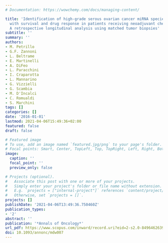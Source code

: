 ```yaml
---
# Documentation: https://wowchemy.com/docs/managing-content/

title: 'Identification of high-grade serous ovarian cancer miRNA species associated
  with survival and drug response in patients receiving neoadjuvant chemotherapy:
  A retrospective longitudinal analysis using matched tumor biopsies'
subtitle: ''
summary: ''
authors:
- M. Petrillo
- G.F. Zannoni
- L. Beltrame
- E. Martinelli
- A. DiFeo
- L. Paracchini
- I. Craparotta
- L. Mannarino
- G. Vizzielli
- G. Scambia
- M. D'Incalci
- C. Romualdi
- S. Marchini
tags: []
categories: []
date: '2016-01-01'
lastmod: 2021-04-06T15:49:36+02:00
featured: false
draft: false

# Featured image
# To use, add an image named `featured.jpg/png` to your page's folder.
# Focal points: Smart, Center, TopLeft, Top, TopRight, Left, Right, BottomLeft, Bottom, BottomRight.
image:
  caption: ''
  focal_point: ''
  preview_only: false

# Projects (optional).
#   Associate this post with one or more of your projects.
#   Simply enter your project's folder or file name without extension.
#   E.g. `projects = ["internal-project"]` references `content/project/deep-learning/index.md`.
#   Otherwise, set `projects = []`.
projects: []
publishDate: '2021-04-06T13:49:36.750460Z'
publication_types:
- '2'
abstract: ''
publication: '*Annals of Oncology*'
url_pdf: https://www.scopus.com/inward/record.uri?eid=2-s2.0-84964626397&doi=10.1093%2fannonc%2fmdw007&partnerID=40&md5=44ff8106de3b9ffc89de7c134a684d72
doi: 10.1093/annonc/mdw007
---
```

